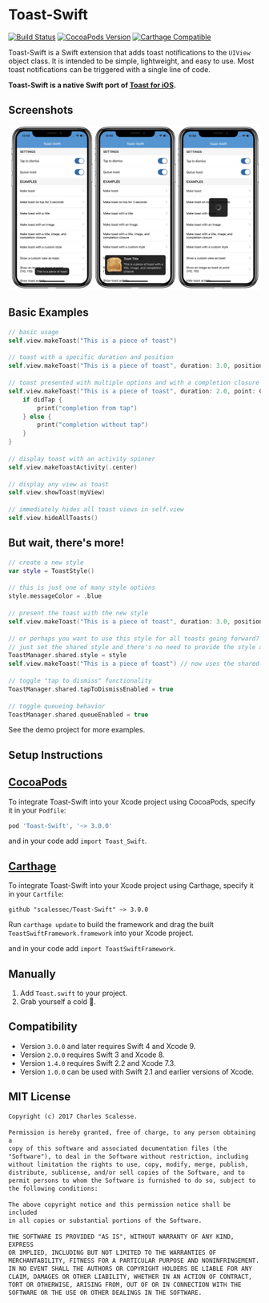 Toast-Swift
=============

[![Build Status](https://travis-ci.org/scalessec/Toast-Swift.svg?branch=master)](https://travis-ci.org/scalessec/Toast-Swift)
[![CocoaPods Version](https://img.shields.io/cocoapods/v/Toast-Swift.svg)](http://cocoadocs.org/docsets/Toast-Swift)
[![Carthage Compatible](https://img.shields.io/badge/Carthage-compatible-4BC51D.svg?style=flat)](https://github.com/Carthage/Carthage)

Toast-Swift is a Swift extension that adds toast notifications to the `UIView` object class. It is intended to be simple, lightweight, and easy to use. Most toast notifications can be triggered with a single line of code.

**Toast-Swift is a native Swift port of [Toast for iOS](https://github.com/scalessec/Toast "Toast for iOS").**

Screenshots
---------
![Toast-Swift Screenshots](toast_swift_screenshot.jpg)


Basic Examples
---------
```swift
// basic usage
self.view.makeToast("This is a piece of toast")

// toast with a specific duration and position
self.view.makeToast("This is a piece of toast", duration: 3.0, position: .top)

// toast presented with multiple options and with a completion closure
self.view.makeToast("This is a piece of toast", duration: 2.0, point: CGPoint(x: 110.0, y: 110.0), title: "Toast Title", image: UIImage(named: "toast.png")) { didTap in
    if didTap {
        print("completion from tap")
    } else {
        print("completion without tap")
    }
}

// display toast with an activity spinner
self.view.makeToastActivity(.center)

// display any view as toast
self.view.showToast(myView)

// immediately hides all toast views in self.view
self.view.hideAllToasts()
```

But wait, there's more!
---------
```swift
// create a new style
var style = ToastStyle()

// this is just one of many style options
style.messageColor = .blue

// present the toast with the new style
self.view.makeToast("This is a piece of toast", duration: 3.0, position: .bottom, style: style)

// or perhaps you want to use this style for all toasts going forward?
// just set the shared style and there's no need to provide the style again
ToastManager.shared.style = style
self.view.makeToast("This is a piece of toast") // now uses the shared style

// toggle "tap to dismiss" functionality
ToastManager.shared.tapToDismissEnabled = true

// toggle queueing behavior
ToastManager.shared.queueEnabled = true
```

See the demo project for more examples.


Setup Instructions
------------------

[CocoaPods](http://cocoapods.org)
------------------

To integrate Toast-Swift into your Xcode project using CocoaPods, specify it in your `Podfile`:

```ruby
pod 'Toast-Swift', '~> 3.0.0'
```

and in your code add `import Toast_Swift`.

[Carthage](https://github.com/Carthage/Carthage)
------------------

To integrate Toast-Swift into your Xcode project using Carthage, specify it in your `Cartfile`:

```ogdl
github "scalessec/Toast-Swift" ~> 3.0.0
```

Run `carthage update` to build the framework and drag the built `ToastSwiftFramework.framework` into your Xcode project.

and in your code add `import ToastSwiftFramework`.

Manually
------------------

1. Add `Toast.swift` to your project.
2. Grab yourself a cold 🍺.

Compatibility
------------------
* Version `3.0.0` and later requires Swift 4 and Xcode 9.
* Version `2.0.0` requires Swift 3 and Xcode 8.
* Version `1.4.0` requires Swift 2.2 and Xcode 7.3. 
* Version `1.0.0` can be used with Swift 2.1 and earlier versions of Xcode.
 
MIT License
-----------
    Copyright (c) 2017 Charles Scalesse.

    Permission is hereby granted, free of charge, to any person obtaining a
    copy of this software and associated documentation files (the
    "Software"), to deal in the Software without restriction, including
    without limitation the rights to use, copy, modify, merge, publish,
    distribute, sublicense, and/or sell copies of the Software, and to
    permit persons to whom the Software is furnished to do so, subject to
    the following conditions:

    The above copyright notice and this permission notice shall be included
    in all copies or substantial portions of the Software.

    THE SOFTWARE IS PROVIDED "AS IS", WITHOUT WARRANTY OF ANY KIND, EXPRESS
    OR IMPLIED, INCLUDING BUT NOT LIMITED TO THE WARRANTIES OF
    MERCHANTABILITY, FITNESS FOR A PARTICULAR PURPOSE AND NONINFRINGEMENT.
    IN NO EVENT SHALL THE AUTHORS OR COPYRIGHT HOLDERS BE LIABLE FOR ANY
    CLAIM, DAMAGES OR OTHER LIABILITY, WHETHER IN AN ACTION OF CONTRACT,
    TORT OR OTHERWISE, ARISING FROM, OUT OF OR IN CONNECTION WITH THE
    SOFTWARE OR THE USE OR OTHER DEALINGS IN THE SOFTWARE.
